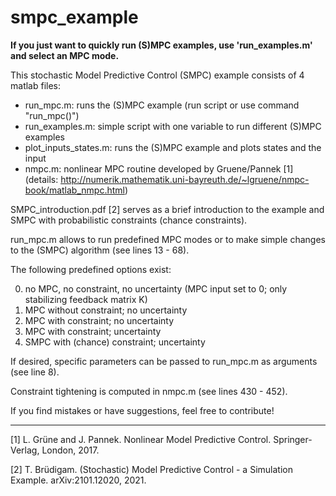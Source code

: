 # smpc_example

**If you just want to quickly run (S)MPC examples, use 'run_examples.m' and select an MPC mode.**


This stochastic Model Predictive Control (SMPC) example consists of 4 matlab files:
- run_mpc.m: runs the (S)MPC example (run script or use command "run_mpc()")
- run_examples.m: simple script with one variable to run different (S)MPC examples
- plot_inputs_states.m: runs the (S)MPC example and plots states and the input
- nmpc.m: nonlinear MPC routine developed by Gruene/Pannek [1] (details: http://numerik.mathematik.uni-bayreuth.de/~lgruene/nmpc-book/matlab_nmpc.html)

SMPC_introduction.pdf [2] serves as a brief introduction to the example and SMPC with probabilistic constraints (chance constraints).


run_mpc.m allows to run predefined MPC modes or to make simple changes to the (SMPC) algorithm (see lines 13 - 68). 

The following predefined options exist:

0) no MPC, no constraint, no uncertainty (MPC input set to 0; only stabilizing feedback matrix K)
1) MPC without constraint;  no uncertainty
2) MPC with constraint;  no uncertainty
3) MPC with constraint;  uncertainty
4) SMPC with (chance) constraint; uncertainty

If desired, specific parameters can be passed to run_mpc.m as arguments (see line 8).

Constraint tightening is computed in nmpc.m (see lines 430 - 452).


If you find mistakes or have suggestions, feel free to contribute!


---
[1] L. Grüne and J. Pannek. Nonlinear Model Predictive Control. Springer-Verlag, London, 2017.

[2] T. Brüdigam. (Stochastic) Model Predictive Control - a Simulation Example. arXiv:2101.12020, 2021.
